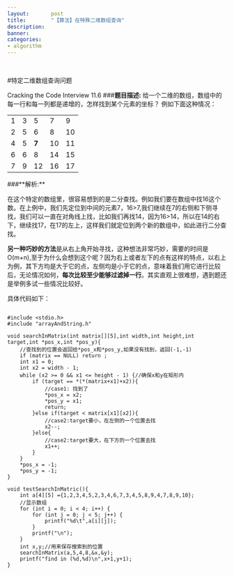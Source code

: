 ```yaml
---
layout:       post
title:        "【算法】在特殊二维数组查询"
description: 
banner: 
categories: 
- algorithm
---
```


<br />

#特定二维数组查询问题

Cracking the Code Interview 11.6
###**题目描述:** 
给一个二维的数组，数组中的每一行和每一列都是递增的，怎样找到某个元素的坐标？
例如下面这种情况：
<div class="row">
    <div class="span4">
        <table>
           <tr>
           		<td>1</td>
           		<td>3</td>
           		<td>5</td>
           		<td>7</td>
           		<td>9</td>
           </tr>
           <tr>
           		<td>2</td>
           		<td>5</td>
           		<td>6</td>
           		<td>8</td>
           		<td>10</td>
           </tr>
           <tr>
           		<td>4</td>
           		<td>5</td>
           		<td><b>7</b></td>
           		<td>10</td>
           		<td>11</td>
           </tr>
           <tr>
           		<td>6</td>
           		<td>6</td>
           		<td>8</td>
           		<td>14</td>
           		<td>15</td>
           </tr>
           <tr>
           		<td>7</td>
           		<td>9</td>
           		<td>12</td>
           		<td>16</td>
           		<td>17</td>
           </tr>
        </table>
    </div>
</div> 
###**解析:**

在这个特定的数组里，很容易想到的是二分查找。例如我们要在数组中找16这个数。在上例中，我们先定位到中间的元素7，16>7,我们继续在7的右侧和下侧寻找，我们可以一直在对角线上找，比如我们再找14，因为16>14，所以在14的右下，继续找17，在17的左上，这样我们就定位到两个新的数组中，如此进行二分查找。

**另一种巧妙的方法**是从右上角开始寻找，这种想法非常巧妙，需要的时间是O(m+n),至于为什么会想到这个呢？因为右上或者左下的点有这样的特点，以右上为例，其下方均是大于它的点，左侧均是小于它的点，意味着我们用它进行比较后，无论情况如何，**每次比较至少能够过滤掉一行**。其实直观上很难想，遇到题还是举例多试一些情况比较好。

具体代码如下：

```

#include <stdio.h>
#include "arrayAndString.h"

void searchInMatrix(int matrix[][5],int width,int height,int target,int *pos_x,int *pos_y){
    //查找到的位置会返回给*pos_x和*pos_y,如果没有找到，返回(-1,-1)
    if (matrix == NULL) return ;
    int x1 = 0;
    int x2 = width - 1;
    while (x2 >= 0 && x1 <= height - 1) {//确保x和y在矩形内
        if (target == *(*(matrix+x1)+x2)){
            //case1: 找到了
            *pos_x = x2;
            *pos_y = x1;
            return;
        }else if(target < matrix[x1][x2]){
            //case2:target要小，在左侧的一个位置去找
            x2--;
        }else{
            //case2:target要大，在下方的一个位置去找
            x1++;
        }
    }
    *pos_x = -1;
    *pos_y = -1;
}

void testSearchInMatric(){
    int a[4][5] ={1,2,3,4,5,2,3,4,6,7,3,4,5,8,9,4,7,8,9,10};
    //显示数组
    for (int i = 0; i < 4; i++) {
        for (int j = 0; j < 5; j++) {
            printf("%d\t",a[i][j]);
        }
        printf("\n");
    }
    int x,y;//用来保存搜索到的位置
    searchInMatrix(a,5,4,8,&x,&y);
    printf("find in (%d,%d)\n",x+1,y+1);
}
```